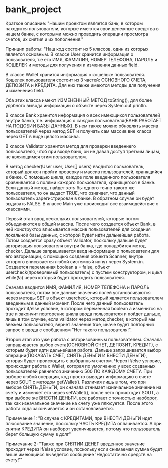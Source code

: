 # bank_project
Краткое описание: "Нашим проектом является банк, в котором находится пользователи, которые имеются свои денежные средства в нашем банке, с которыми можно проводить операции
просмотра счетов, их снятия и их пополнения."


Принцип работы: "Наш код состоит из 5 классов, один из которых является основным. 
В классе User хранится информация о пользователя, т.е его ИМЯ, ФАМИЛИЯ, НОМЕР ТЕЛЕФОНА, ПАРОЛЬ и КОШЕЛЕК и методы для получения и изменения данных field. 

В классе Wallet хранится информация о кошельке пользователя. Кошелек пользователя состоит из 3 частей: ОСНОВНОГО СЧЕТА, ДЕПОЗИТА и КРЕДИТА. Для них также имеются 
методы для получения и изменения field.

Оба этих класса имеют ИЗМЕНЕННЫЙ МЕТОД toString(), для более удобного вывода информации о объекте через System.out.println.

В классе Bank хранится информация о всех имеющихся пользователей внутри банка, т.е. информация о каждом пользователя(БАНК РАБОТАЕТ НА ПОДОБИИ БАЗЫ ДАННЫХ).
В нем также можно обновлять массив пользователей через метод SET и получать сам массив вне класса через GET в виде целого массива.

В классе Validator хранится метод для проверки введеннего пользователя, чтоб при входе банк, он не давал доступ третьим лицам, не являющимся этим пользователем.

В метод checker(User user, User[] users) вводится пользователь, который должен пройти проверку и массив пользователей, хранящийся в банке. С помощью цикла, каждое поле введенного пользователя сравнивается с полями каждого пользователя, хранящегося в банке. Если данный метод, найдет хотя бы одного точно такого же пользователя, то он выдаст TRUE, что означает, что данный пользователь зарегистрирован в банке. В обратном случае он будет выдавать FALSE.
В классе Main уже происходит все взаимодействие с классамми. 

Первый этап ввод нескольких пользователей, которые потом объединяются в общий массив. После чего создается объект Bank, в чей конструктор вписывается массив пользователей для создания локальной базы данных, с которой будет идти дальнейшая работа.
Потом создается сразу объект Validator, поскольку дальше будет авторизация пользователя внутри банка, где понадобится метод checker.
Дальше запрашивается ввод информации о пользователи для его авторизации, с помощью создания объекта Scanner, внутрь которого вписывается любой системный инпут через 
System.in. Создается переменная boolean a = false, объект usercheck(проверяемый пользователь) с пустым конструктором, и цикл while(!a) через который будет проходить 
пользователя. 

Сначала вводится ИМЯ, ФАМИЛИЯ, НОМЕР ТЕЛЕФОНА и ПАРОЛЬ пользователя, потом все данные значения полей установливаются через методы SET в объект usercheck,
который является пользователем введенным в данный момент. После чего данный пользователь проходит if/else условие, в котором переменная boolean a изменится на true 
и закончит повторение цикла ввода пользователя и пойдет дальше, лишь в том случае, если validator через метод checker, в который мы ввежем пользователя, вернет значение 
true, иначе будет повторный запрос с ввода с сообщением "Нет такого пользователя!". 

Второй этап это уже работа с авторизованным пользователем. Сначала запрашивается выбор счета(ОСНОВНОЙ СЧЕТ, ДЕПОЗИТ, КРЕДИТ), с которым будет идти дальнейшая работа.
Дальше запрашивается выбор операции(ПОКАЗАТЬ СЧЕТ, СНЯТЬ ДЕНЬГИ И ВНЕСТИ ДЕНЬГИ), которая будет происходить с выбранным счетом. Через if/else условие,
происходит работа с Wallet, которая по умолчанию у всех созданных пользователей равняется значению 500 ПО КАЖДОМУ СЧЕТУ. При выборе любой операции, код просто 
выводит информацию о счете через SOUT с методом  getWallet(). Различия лишь в том, что при выборе СНЯТЬ ДЕНЬГИ, он сначала отнимает изначальное значение на счету и 
изменяет его через setWallet(), после чего происходит SOUT, а при выборе же ВНЕСТИ ДЕНЬГИ, все работает с точностью наоборот, так как изначальное значение 
на счету уже плюсуется. После этого работа кода закончивается и он остановливается.

Примечание 1: "В случае с КРЕДИТАМИ, при ВНЕСТИ ДЕНЬГИ идет плюсование значение, поскольку ЧАСТЬ КРЕДИТА оплачивается. А при снятии 
КРЕДИТА  он наоборот увеличивается, потому что пользователь берет большую сумму в долг"

Примечание 2: "Также при СНЯТИИ ДЕНЕГ введенное значение проходит через if/else условие, поскольку если снимаемая сумма будет выше имеющийся выведется сообщение
'Недостаточно средств на счету!'"
